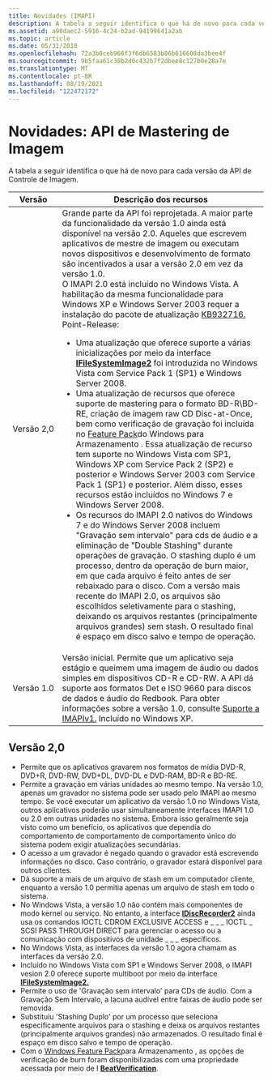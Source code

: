 ```yaml
---
title: Novidades (IMAPI)
description: A tabela a seguir identifica o que há de novo para cada versão da API de Controle de Imagem.
ms.assetid: a90daec2-5916-4c24-b2ad-94199641a2ab
ms.topic: article
ms.date: 05/31/2018
ms.openlocfilehash: 72a3b0ceb966f3f6db6583b86b616608da3bee4f
ms.sourcegitcommit: 9b5faa61c38b2d0c432b7f2dbee8c127b0e28a7e
ms.translationtype: MT
ms.contentlocale: pt-BR
ms.lasthandoff: 08/19/2021
ms.locfileid: "122472172"
---
```

# <a name="whats-new-image-mastering-api"></a>Novidades: API de Mastering de Imagem

A tabela a seguir identifica o que há de novo para cada versão da API de Controle de Imagem.




| Versão | Descrição dos recursos | 
|---------|-------------------------|
| Versão 2,0 | Grande parte da API foi reprojetada. A maior parte da funcionalidade da versão 1.0 ainda está disponível na versão 2.0. Aqueles que escrevem aplicativos de mestre de imagem ou executam novos dispositivos e desenvolvimento de formato são incentivados a usar a versão 2.0 em vez da versão 1.0.<br /> O IMAPI 2.0 está incluído no Windows Vista. A habilitação da mesma funcionalidade para Windows XP e Windows Server 2003 requer a instalação do pacote de atualização <a href="https://support.microsoft.com/kb/932716">KB932716.</a><br /> Point-Release:<br /><ul><li>Uma atualização que oferece suporte a várias inicializações por meio da interface <a href="/windows/desktop/api/imapi2fs/nn-imapi2fs-ifilesystemimage2"><strong>IFileSystemImage2</strong></a> foi introduzida no Windows Vista com Service Pack 1 (SP1) e Windows Server 2008.<br /></li><li>Uma atualização de recursos que oferece suporte de mastering para o formato BD-R\BD-RE, criação de imagem raw CD Disc-at-Once, bem como verificação de gravação foi incluída no <a href="https://www.microsoft.com/downloads/details.aspx?FamilyID=63ab51ea-99c9-45c0-980a-c556746fcf05">Feature Pack</a>do Windows para Armazenamento . Essa atualização de recurso tem suporte no Windows Vista com SP1, Windows XP com Service Pack 2 (SP2) e posterior e Windows Server 2003 com Service Pack 1 (SP1) e posterior. Além disso, esses recursos estão incluídos no Windows 7 e Windows Server 2008.<br /></li><li>Os recursos do IMAPI 2.0 nativos do Windows 7 e do Windows Server 2008 incluem "Gravação sem intervalo" para cds de áudio e a eliminação de "Double Stashing" durante operações de gravação. O stashing duplo é um processo, dentro da operação de burn maior, em que cada arquivo é feito antes de ser rebaixado para o disco. Com a versão mais recente do IMAPI 2.0, os arquivos são escolhidos seletivamente para o stashing, deixando os arquivos restantes (principalmente arquivos grandes) sem stash. O resultado final é espaço em disco salvo e tempo de operação.<br /></li></ul> | 
| Versão 1.0 | Versão inicial. Permite que um aplicativo seja estágio e queimem uma imagem de áudio ou dados simples em dispositivos CD-R e CD-RW. A API dá suporte aos formatos Det e ISO 9660 para discos de dados e áudio do Redbook. Para obter informações sobre a versão 1.0, consulte <a href="imapiv1.md">Suporte a IMAPIv1.</a> Incluído no Windows XP.<br /> | 




 

## <a name="version-20"></a>Versão 2,0

-   Permite que os aplicativos gravarem nos formatos de mídia DVD-R, DVD+R, DVD-RW, DVD+DL, DVD-DL e DVD-RAM, BD-R e BD-RE.
-   Permite a gravação em várias unidades ao mesmo tempo. Na versão 1.0, apenas um gravador no sistema pode ser usado pelo IMAPI ao mesmo tempo. Se você executar um aplicativo da versão 1.0 no Windows Vista, outros aplicativos poderão usar simultaneamente interfaces IMAPI 1.0 ou 2.0 em outras unidades no sistema. Embora isso geralmente seja visto como um benefício, os aplicativos que dependia do comportamento de comportamento de comportamento único do sistema podem exigir atualizações secundárias.
-   O acesso a um gravador é negado quando o gravador está escrevendo informações no disco. Caso contrário, o gravador estará disponível para outros clientes.
-   Dá suporte a mais de um arquivo de stash em um computador cliente, enquanto a versão 1.0 permitia apenas um arquivo de stash em todo o sistema.
-   No Windows Vista, a versão 1.0 não contém mais componentes de modo kernel ou serviço. No entanto, a interface [**IDiscRecorder2**](/windows/desktop/api/imapi2/nn-imapi2-idiscrecorder2) ainda usa os comandos IOCTL CDROM EXCLUSIVE ACCESS e \_ \_ \_ IOCTL \_ SCSI PASS THROUGH DIRECT para gerenciar o acesso ou a comunicação com dispositivos de unidade \_ \_ \_ específicos.
-   No Windows Vista, as interfaces da versão 1.0 agora chamam as interfaces da versão 2.0.
-   Incluído no Windows Vista com SP1 e Windows Server 2008, o IMAPI vesion 2.0 oferece suporte multiboot por meio da interface [**IFileSystemImage2.**](/windows/desktop/api/imapi2fs/nn-imapi2fs-ifilesystemimage2)
-   Permite o uso de 'Gravação sem intervalo' para CDs de áudio. Com a Gravação Sem Intervalo, a lacuna audível entre faixas de áudio pode ser removida.
-   Substituiu 'Stashing Duplo' por um processo que seleciona especificamente arquivos para o stashing e deixa os arquivos restantes (principalmente arquivos grandes) não armazenados. O resultado final é espaço em disco salvo e tempo de operação.
-   Com o [Windows Feature Pack](https://www.microsoft.com/downloads/details.aspx?FamilyID=63ab51ea-99c9-45c0-980a-c556746fcf05)para Armazenamento , as opções de verificação de burn foram disponibilizadas com uma propriedade acessada por meio de I [**BeatVerification**](/windows/desktop/api/imapi2/nn-imapi2-iburnverification).
